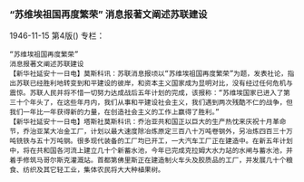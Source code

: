 ### “苏维埃祖国再度繁荣”  消息报著文阐述苏联建设

1946-11-15
第4版()
专栏：

    “苏维埃祖国再度繁荣”
    消息报著文阐述苏联建设
    【新华社延安十一日电】莫斯科讯：苏联消息报顷以“苏维埃祖国再度繁荣”为题，发表社论，指出苏联已经胜利地转变到和平建设的彼岸，和资本主义国家成为显明对比，没有经过任何危机与震惊。苏联人民并将不惜一切努力达成战后五年计划的完成，该报称：“苏维埃国家已进入了第三十个年头了，在这些年月内，我们从事和平建设社会主义，我们遇到两次残酷不仁的战争，但我们一年比一年获得新的力量，在创造社会主义的工作上赢得了胜利。”
    【新华社延安十一日电】塔斯社莫斯科讯：乔治亚共和国正以巨大的生产热忱来庆祝十月革命节，乔治亚某大冶金工厂，计划以最大速度除冶炼原定三百八十万吨卷钢外，另冶炼四百三十万吨铣铁与五十万吨钢。很多现代装备的工厂均已开工，一大汽车工厂正在建造中。在新五年计划中，将在共和国各河流上建立几十个新蓄水池，今年已完成克拉姆大水力站的水闸与蓄水池，并着手修筑马哥尔斯克灌溉站。首都第佛里斯正在建造制火车头及胶质品的工厂，并发展几十个粮食、纺织及其它轻工业，集体农民将大大种植果树。
